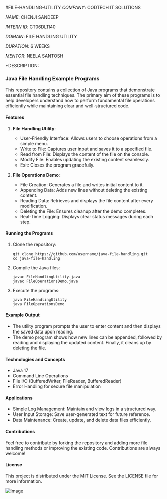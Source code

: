 #FILE-HANDLING-UTILITY
*COMPANY*: CODTECH IT SOLUTIONS

*NAME*: CHENJI SANDEEP

*INTERN ID*: CT06DL1140

*DOMAIN*: FILE HANDLING UTILITY

*DURATION*: 6 WEEKS

*MENTOR*: NEELA SANTOSH

*DESCRIPTION:

### Java File Handling Example Programs

This repository contains a collection of Java programs that demonstrate essential file handling techniques. The primary aim of these programs is to help developers understand how to perform fundamental file operations efficiently while maintaining clear and well-structured code.

#### Features

1. **File Handling Utility**:

   * User-Friendly Interface: Allows users to choose operations from a simple menu.
   * Write to File: Captures user input and saves it to a specified file.
   * Read from File: Displays the content of the file on the console.
   * Modify File: Enables updating the existing content seamlessly.
   * Exit: Closes the program gracefully.

2. **File Operations Demo**:

   * File Creation: Generates a file and writes initial content to it.
   * Appending Data: Adds new lines without deleting the existing content.
   * Reading Data: Retrieves and displays the file content after every modification.
   * Deleting the File: Ensures cleanup after the demo completes.
   * Real-Time Logging: Displays clear status messages during each step.

#### Running the Programs

1. Clone the repository:

   ```
   git clone https://github.com/username/java-file-handling.git
   cd java-file-handling
   ```
2. Compile the Java files:

   ```
   javac FileHandlingUtility.java
   javac FileOperationsDemo.java
   ```
3. Execute the programs:

   ```
   java FileHandlingUtility
   java FileOperationsDemo
   ```

#### Example Output

* The utility program prompts the user to enter content and then displays the saved data upon reading.
* The demo program shows how new lines can be appended, followed by reading and displaying the updated content. Finally, it cleans up by deleting the file.

#### Technologies and Concepts

* Java 17
* Command Line Operations
* File I/O (BufferedWriter, FileReader, BufferedReader)
* Error Handling for secure file manipulation

#### Applications

* Simple Log Management: Maintain and view logs in a structured way.
* User Input Storage: Save user-generated text for future reference.
* Data Maintenance: Create, update, and delete data files efficiently.

#### Contributions

Feel free to contribute by forking the repository and adding more file handling methods or improving the existing code. Contributions are always welcome!

#### License

This project is distributed under the MIT License. See the LICENSE file for more information.



![Image](https://github.com/user-attachments/assets/00603cb1-a8b2-4bb1-b2cb-954f2f00b508)
